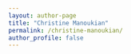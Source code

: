 ```yaml
---
layout: author-page
title: "Christine Manoukian"
permalink: /christine-manoukian/
author_profile: false
---
```

